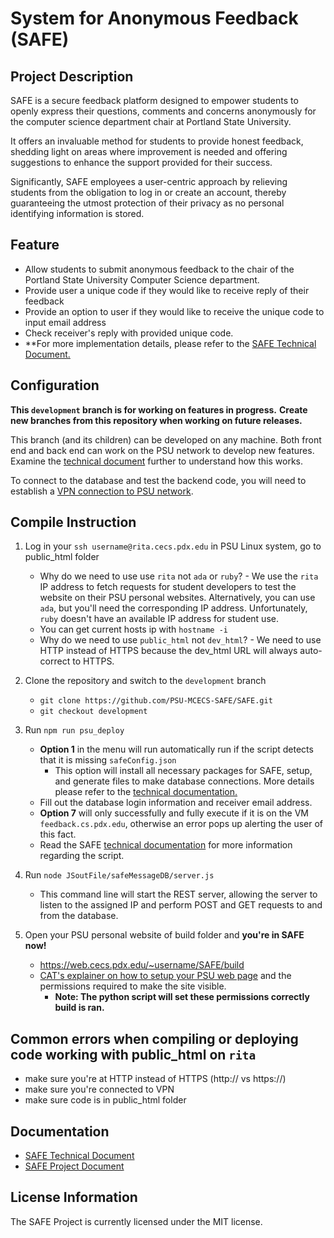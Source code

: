 # System for Anonymous Feedback (SAFE)

## Project Description
SAFE is a secure feedback platform designed to empower students to openly express their questions, comments and concerns anonymously for the computer science department chair at Portland State University.

It offers an invaluable method for students to provide honest feedback, shedding light on areas where improvement is needed and offering suggestions to enhance the support provided for their success.

Significantly, SAFE employees a user-centric approach by relieving students from the obligation to log in or create an account, thereby guaranteeing the utmost protection of their privacy as no personal identifying information is stored.

## Feature
   - Allow students to submit anonymous feedback to the chair of the Portland State University Computer Science department. 
   - Provide user a unique code if they would like to receive reply of their feedback
   - Provide an option to user if they would like to receive the unique code to input email address
   - Check receiver's reply with provided unique code.
   - **For more implementation details, please refer to the [SAFE Technical Document.](https://docs.google.com/document/d/1MdtnJYj4y3OirrlEhxFQHG48TJet-ErY3psOXECbdkA/edit?usp=sharing)

## Configuration
**This `development` branch is for working on features in progress.**
**Create new branches from this repository when working on future releases.**

This branch (and its children) can be developed on any machine. Both front end
and back end can work on the PSU network to develop new features. Examine the
[technical document](https://docs.google.com/document/d/1MdtnJYj4y3OirrlEhxFQHG48TJet-ErY3psOXECbdkA/edit?usp=sharing) further to understand how this works.

To connect to the database and test the backend code, you will need to establish a [VPN connection to PSU network](https://cat.pdx.edu/services/network/vpn-services/). 

## Compile Instruction
1. Log in your `ssh username@rita.cecs.pdx.edu` in PSU Linux system, go to public_html folder
      - Why do we need to use use `rita` not `ada` or `ruby`? - We use the `rita` IP address to fetch requests for student developers to test the website on their PSU personal websites. Alternatively, you can use `ada`, but you'll need the corresponding IP address. Unfortunately, `ruby` doesn't have an available IP address for student use.
      - You can get current hosts ip with `hostname -i`
      - Why do we need to use `public_html` not `dev_html`? - We need to use HTTP instead of HTTPS because the dev_html URL will always auto-correct to HTTPS.


2. Clone the repository and switch to the `development` branch 
      - `git clone https://github.com/PSU-MCECS-SAFE/SAFE.git` 
      - `git checkout development`


3. Run `npm run psu_deploy`
      - **Option 1** in the menu will run automatically run if the script detects that it is missing `safeConfig.json`
        - This option will install all necessary packages for SAFE, setup, and generate files to make database connections. More details please refer to the
        [technical documentation.](https://docs.google.com/document/d/1MdtnJYj4y3OirrlEhxFQHG48TJet-ErY3psOXECbdkA/edit?usp=sharing)
      - Fill out the database login information and receiver email address.
      - **Option 7** will only successfully and fully execute if it is on the VM `feedback.cs.pdx.edu`, otherwise an error pops up alerting the user of this fact.
      - Read the SAFE [technical documentation](https://docs.google.com/document/d/1MdtnJYj4y3OirrlEhxFQHG48TJet-ErY3psOXECbdkA/edit?usp=sharing) for more information regarding the script.

4. Run `node JSoutFile/safeMessageDB/server.js`
      - This command line will start the REST server, allowing the server to listen to the assigned IP and perform POST and GET requests to and from the database.


5. Open your PSU personal website of build folder and **you're in SAFE now!**
      - https://web.cecs.pdx.edu/~username/SAFE/build
      - [CAT's explainer on how to setup your PSU web page](https://cat.pdx.edu/services/web/account-websites/) and the permissions required to make the site visible.
        - **Note: The python script will set these permissions correctly build is ran.**


## Common errors when compiling or deploying code working with public_html on `rita`
- make sure you're at HTTP instead of HTTPS (http:// vs https://)
- make sure you're connected to VPN
- make sure code is in public_html folder

## Documentation
- [SAFE Technical Document](https://docs.google.com/document/d/1MdtnJYj4y3OirrlEhxFQHG48TJet-ErY3psOXECbdkA/edit?usp=sharing)
- [SAFE Project Document](https://docs.google.com/document/d/10eupnhzwyy5QGYRyrANkVYcIVGvMmakqFB1AjU6x6So/edit?usp=sharing)

## License Information
The SAFE Project is currently licensed under the MIT license.